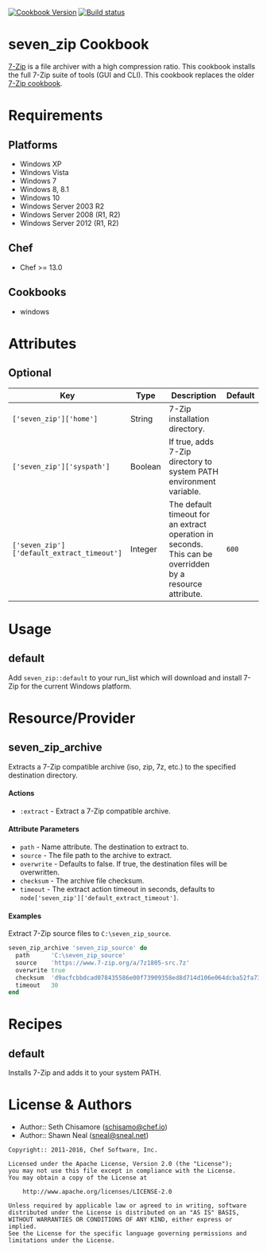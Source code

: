 [![Cookbook Version](http://img.shields.io/cookbook/v/seven_zip.svg)](https://supermarket.chef.io/cookbooks/seven_zip)
[![Build status](https://ci.appveyor.com/api/projects/status/y1lsnlkd2b3q6gfd/branch/master?svg=true)](https://ci.appveyor.com/project/ChefWindowsCookbooks65871/seven-zip/branch/master)

# seven_zip Cookbook
[7-Zip](http://www.7-zip.org/) is a file archiver with a high compression ratio. This cookbook installs the full 7-Zip suite of tools (GUI and CLI). This cookbook replaces the older [7-Zip cookbook](https://github.com/sneal/7-zip).

# Requirements
## Platforms
- Windows XP
- Windows Vista
- Windows 7
- Windows 8, 8.1
- Windows 10
- Windows Server 2003 R2
- Windows Server 2008 (R1, R2)
- Windows Server 2012 (R1, R2)

## Chef
- Chef >= 13.0

## Cookbooks
- windows

# Attributes
## Optional

| Key | Type | Description | Default |
|-----|------|-------------|---------|
| `['seven_zip']['home']` | String | 7-Zip installation directory. | |
| `['seven_zip']['syspath']` | Boolean | If true, adds 7-Zip directory to system PATH environment variable. | |
| `['seven_zip']['default_extract_timeout']` | Integer | The default timeout for an extract operation in seconds. This can be overridden by a resource attribute. | `600` |

# Usage
## default

Add `seven_zip::default` to your run\_list which will download and install 7-Zip for the current Windows platform.

# Resource/Provider
## seven_zip_archive
Extracts a 7-Zip compatible archive (iso, zip, 7z, etc.) to the specified destination directory.

#### Actions
- `:extract` - Extract a 7-Zip compatible archive.

#### Attribute Parameters
- `path` - Name attribute. The destination to extract to.
- `source` - The file path to the archive to extract.
- `overwrite` - Defaults to false. If true, the destination files will be overwritten.
- `checksum` - The archive file checksum.
- `timeout` - The extract action timeout in seconds, defaults to `node['seven_zip']['default_extract_timeout']`.

#### Examples
Extract 7-Zip source files to `C:\seven_zip_source`.

```ruby
seven_zip_archive 'seven_zip_source' do
  path      'C:\seven_zip_source'
  source    'https://www.7-zip.org/a/7z1805-src.7z'
  overwrite true
  checksum  'd9acfcbbdcad078435586e00f73909358ed8d714d106e064dcba52fa73e75d83'
  timeout   30
end
```

# Recipes
## default

Installs 7-Zip and adds it to your system PATH.

# License & Authors
- Author:: Seth Chisamore (<schisamo@chef.io>)
- Author:: Shawn Neal (<sneal@sneal.net>)

```text
Copyright:: 2011-2016, Chef Software, Inc.

Licensed under the Apache License, Version 2.0 (the "License");
you may not use this file except in compliance with the License.
You may obtain a copy of the License at

    http://www.apache.org/licenses/LICENSE-2.0

Unless required by applicable law or agreed to in writing, software
distributed under the License is distributed on an "AS IS" BASIS,
WITHOUT WARRANTIES OR CONDITIONS OF ANY KIND, either express or implied.
See the License for the specific language governing permissions and
limitations under the License.
```
